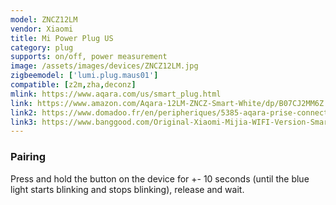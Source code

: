 ```yaml
---
model: ZNCZ12LM
vendor: Xiaomi
title: Mi Power Plug US
category: plug
supports: on/off, power measurement
image: /assets/images/devices/ZNCZ12LM.jpg
zigbeemodel: ['lumi.plug.maus01']
compatible: [z2m,zha,deconz]
mlink: https://www.aqara.com/us/smart_plug.html
link: https://www.amazon.com/Aqara-12LM-ZNCZ-Smart-White/dp/B07CJ2MM6Z
link2: https://www.domadoo.fr/en/peripheriques/5385-aqara-prise-connectee-zigbee-30-smart-plug-6970504210646.html
link3: https://www.banggood.com/Original-Xiaomi-Mijia-WIFI-Version-Smart-Switch-Socket-Work-With-Xiaomi-Multifunctional-Gatewa-p-1402496.html
---
```

### Pairing
Press and hold the button on the device for +- 10 seconds
(until the blue light starts blinking and stops blinking), release and wait. 
